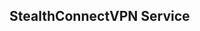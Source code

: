 ## StealthConnectVPN  Service

<!--
StealthConnect VPN allows you to securely connect to our wide range of VPN servers worldwide. Our Linux application enables you to easily select a VPN from the list and connect with just a few clicks.
Features:

    Multiple VPN locations to choose from
    High-speed connections
    Strong encryption to protect your privacy
    24/7 customer support

-->
